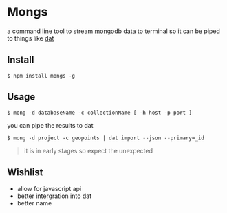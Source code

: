 # Mongs

a command line tool to stream [mongodb](http://www.mongodb.com/) data to terminal so it can be piped to things like [dat](http://dat-data.org)

## Install

    $ npm install mongs -g

## Usage

    $ mong -d databaseName -c collectionName [ -h host -p port ]

you can pipe the results to dat

    $ mong -d project -c geopoints | dat import --json --primary=_id  

> it is in early stages so expect the unexpected

## Wishlist

- allow for javascript api
- better intergration into dat
- better name

